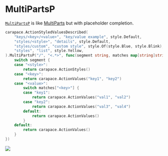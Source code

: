 # MultiPartsP

[`MultiPartsP`] is like [MultiParts] but with placeholder completion.

```go
carapace.ActionStyledValuesDescribed(
	"keys/<key>/<value>", "key/value example", style.Default,
	"styles/<style>", "details", style.Default,
	"styles/custom", "custom style", style.Of(style.Blue, style.Blink),
	"styles", "list", style.Yellow,
).MultiPartsP("/", "<.*>", func(segment string, matches map[string]string) carapace.Action {
	switch segment {
	case "<style>":
		return carapace.ActionStyles()
	case "<key>":
		return carapace.ActionValues("key1", "key2")
	case "<value>":
		switch matches["<key>"] {
		case "key1":
			return carapace.ActionValues("val1", "val2")
		case "key2":
			return carapace.ActionValues("val3", "val4")
		default:
			return carapace.ActionValues()
		}
	default:
		return carapace.ActionValues()
	}
})
```

![](./multiPartsP.cast)

[MultiParts]:./multiParts.md
[`MultiPartsP`]:https://pkg.go.dev/github.com/rsteube/carapace#Action.MultiPartsP
